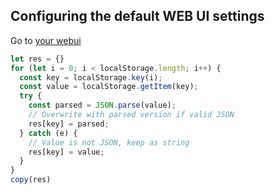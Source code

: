 ## Configuring the default WEB UI settings

<!-- Your webui should be a link to webui, defined at the bottom of the README -->
Go to [your webui][webui]

```js
let res = {}
for (let i = 0; i < localStorage.length; i++) {
  const key = localStorage.key(i);
  const value = localStorage.getItem(key);
  try {
    const parsed = JSON.parse(value);
    // Overwrite with parsed version if valid JSON
    res[key] = parsed;
  } catch (e) {
    // Value is not JSON, keep as string
    res[key] = value;
  }
}
copy(res)
```

[webui]: https://homeassistant.local:8080/